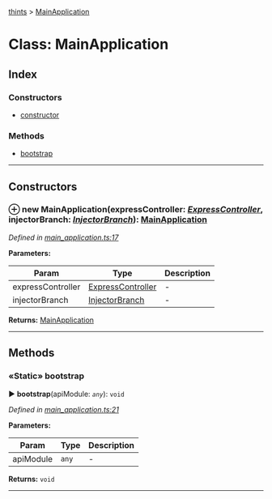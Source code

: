 [thints](../README.md) > [MainApplication](../classes/mainapplication.md)



# Class: MainApplication

## Index

### Constructors

* [constructor](mainapplication.md#constructor)


### Methods

* [bootstrap](mainapplication.md#bootstrap)



---
## Constructors
<a id="constructor"></a>


### ⊕ **new MainApplication**(expressController: *[ExpressController](expresscontroller.md)*, injectorBranch: *[InjectorBranch](injectorbranch.md)*): [MainApplication](mainapplication.md)



*Defined in [main_application.ts:17](https://github.com/murilopl/ThinTS/blob/master/src/main_application.ts#L17)*



**Parameters:**

| Param | Type | Description |
| ------ | ------ | ------ |
| expressController | [ExpressController](expresscontroller.md)   |  - |
| injectorBranch | [InjectorBranch](injectorbranch.md)   |  - |





**Returns:** [MainApplication](mainapplication.md)

---


## Methods
<a id="bootstrap"></a>

### «Static» bootstrap

► **bootstrap**(apiModule: *`any`*): `void`




*Defined in [main_application.ts:21](https://github.com/murilopl/ThinTS/blob/master/src/main_application.ts#L21)*



**Parameters:**

| Param | Type | Description |
| ------ | ------ | ------ |
| apiModule | `any`   |  - |





**Returns:** `void`





___


